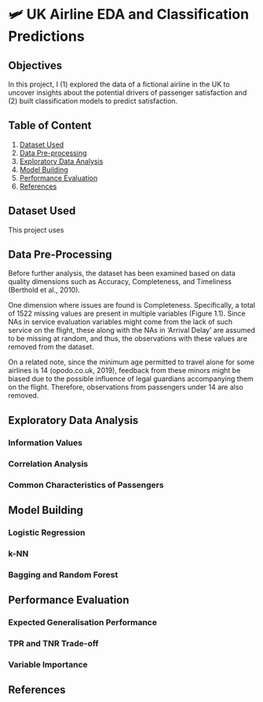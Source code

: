 # 🛩 UK Airline EDA and Classification Predictions
## Objectives
In this project, I (1) explored the data of a fictional airline in the UK to uncover insights about the potential drivers of passenger satisfaction and (2) built classification models to predict satisfaction.
## Table of Content
1. [Dataset Used](https://github.com/dieu-nguyen24/UKAirline-Predictions#dataset-used)
2. [Data Pre-processing](https://github.com/dieu-nguyen24/UKAirline-Predictions#data-pre-processing)
3. [Exploratory Data Analysis](https://github.com/dieu-nguyen24/UKAirline-Predictions#exploratory-data-analysis)
4. [Model Building](https://github.com/dieu-nguyen24/UKAirline-Predictions#model-building)
5. [Performance Evaluation](https://github.com/dieu-nguyen24/UKAirline-Predictions#performance-evaluation)
6. [References](https://github.com/dieu-nguyen24/UKAirline-Predictions#references)
## Dataset Used
This project uses 
## Data Pre-Processing
Before further analysis, the dataset has been examined based on data quality dimensions such as Accuracy, Completeness, and Timeliness (Berthold et al., 2010).

One dimension where issues are found is Completeness. Specifically, a total of 1522 missing values are present in multiple variables (Figure 1.1). Since NAs in service evaluation variables might come from the lack of such service on the flight, these along with the NAs in ‘Arrival Delay’ are assumed to be missing at random, and thus, the observations with these values are removed from the dataset.

On a related note, since the minimum age permitted to travel alone for some airlines is 14 (opodo.co.uk, 2019), feedback from these minors might be biased due to the possible influence of legal guardians accompanying them on the flight. Therefore, observations from passengers under 14 are also removed.
## Exploratory Data Analysis
### Information Values
### Correlation Analysis
### Common Characteristics of Passengers
## Model Building
### Logistic Regression
### k-NN
### Bagging and Random Forest
## Performance Evaluation
### Expected Generalisation Performance
### TPR and TNR Trade-off
### Variable Importance
## References
